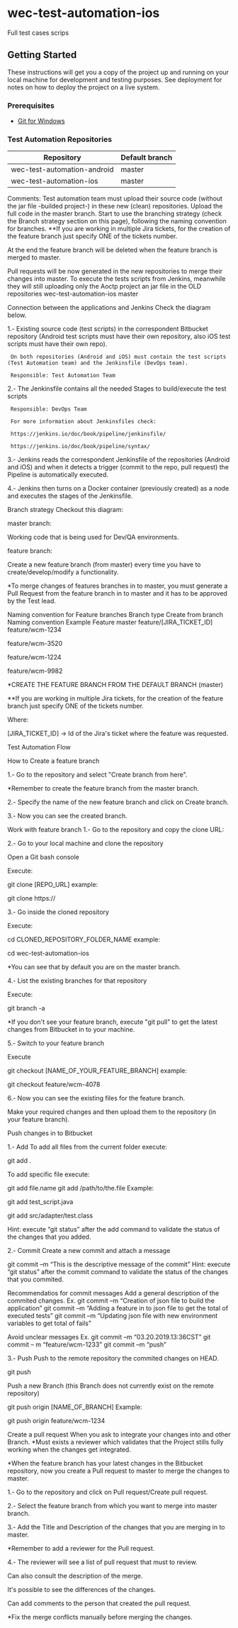 # wec-test-automation-ios

Full test cases scrips

## Getting Started

These instructions will get you a copy of the project up and running on your local machine for development and testing purposes. See deployment for notes on how to deploy the project on a live system.

### Prerequisites

* [Git for Windows](https://git-scm.com/download/win)


### Test Automation Repositories
    
| Repository  | Default branch |
| ------------- | ------------- |
| wec-test-automation-android | master |
| wec-test-automation-ios | master |

Comments:
Test automation team must upload their source code (without the jar file -builded project-) in these new (clean) repositories.
Upload the full code in the master branch.
Start to use the branching strategy (check the Branch strategy section on this page), following the naming convention for branches.
**If you are working in multiple Jira tickets, for the creation of the feature branch just specify ONE of the tickets number.

At the end the feature branch will be deleted when the feature branch is merged to master.

Pull requests will be now generated in the new repositories to merge their changes into master.
To execute the tests scripts from Jenkins, meanwhile they will still uploading only the Aoctp project an jar file in the OLD repositories
wec-test-automation-ios	master




Connection between the applications and Jenkins
Check the diagram below.



1.- Existing source code (test scripts) in the correspondent Bitbucket repository (Android test scripts must have their own repository, also iOS test scripts must have their own repo).

     On both repositories (Android and iOS) must contain the test scripts (Test Automation team) and the Jenkinsfile (DevOps team).

     Responsible: Test Automation Team



2.- The Jenkinsfile contains all the needed Stages to build/execute the test scripts 

     Responsible: DevOps Team

     For more information about Jenkinsfiles check: 

     https://jenkins.io/doc/book/pipeline/jenkinsfile/

     https://jenkins.io/doc/book/pipeline/syntax/



3.- Jenkins reads the correspondent Jenkinsfile of the repositories (Android and iOS) and when it detects a trigger (commit to the repo, pull request) the Pipeline is automatically executed.



4.- Jenkins then turns on a Docker container (previously created) as a node and executes the stages of the Jenkinsfile.







Branch strategy
Checkout this diagram:





master branch:

Working code that is being used for Dev/QA environments.



feature branch: 

Create a new feature branch (from master) every time you have to create/develop/modify a functionality.

*To merge changes of features branches in to master, you must generate a Pull Request from the feature branch in to master and it has to be approved by the Test lead.

Naming convention for Feature branches
Branch type
Create from branch
Naming convention
Example
Feature	master	feature/[JIRA_TICKET_ID]	
feature/wcm-1234

feature/wcm-3520

feature/wcm-1224

feature/wcm-9982

*CREATE THE FEATURE BRANCH FROM THE DEFAULT BRANCH (master)

**If you are working in multiple Jira tickets, for the creation of the feature branch just specify ONE of the tickets number.

Where:

[JIRA_TICKET_ID] → Id of the Jira's ticket where the feature was requested.



Test Automation Flow






How to
Create a feature branch


1.- Go to the repository and select "Create branch from here".

*Remember to create the feature branch from the master branch.





2.- Specify the name of the new feature branch and click on Create branch.



3.- Now you can see the created branch.





Work with feature branch
1.- Go to the repository and copy the clone URL:



2.- Go to your local machine and clone the repository

Open a Git bash console

Execute:

git clone [REPO_URL]
example:

git clone https://



3.- Go inside the cloned repository

Execute:

cd CLONED_REPOSITORY_FOLDER_NAME
example:

cd wec-test-automation-ios



*You can see that by default you are on the master branch.



4.- List the existing branches for that repository

Execute:

git branch -a


*If you don't see your feature branch, execute "git pull" to get the latest changes from Bitbucket in to your machine.



5.- Switch to your feature branch

Execute

git checkout [NAME_OF_YOUR_FEATURE_BRANCH]
example:

git checkout feature/wcm-4078 





6.- Now you can see the existing files for the feature branch.



Make your required changes and then upload them to the repository (in your feature branch).



Push changes in to Bitbucket


1.- Add
To add all files from the current folder execute:

git add .


To add specific file execute:

git add file.name
git add /path/to/the.file
Example:

git add test_script.java

git add src/adapter/test.class



Hint: execute “git status” after the add command to validate the status of the changes that you added.





2.-  Commit
Create a new commit and attach a message

git commit –m “This is the descriptive message of the commit”
Hint: execute “git status” after the commit command to validate the status of the changes that you commited.





Recommendatios for commit messages
Add a general description of the commited changes.
Ex.
git commit –m “Creation of json file to build the application”
git commit –m “Adding a feature in to json file to get the total of executed tests”
git commit –m “Updating json file with new environment variables to get total of fails”



Avoid unclear messages
Ex.
git commit –m “03.20.2019.13:36CST”
git commit – m “feature/wcm-1233”
git commit –m “push”



3.- Push
Push to the remote repository the commited changes on HEAD.

git push


Push a new Branch (this Branch does not currently exist on the remote repository)

git push origin [NAME_OF_BRANCH]
Example:

  git push origin feature/wcm-1234





Create a pull request 
When you ask to integrate your changes into and other Branch.
*Must exists a reviewer which validates that the Project stills fully working when the changes get integrated.

*When the feature branch has your latest changes in the Bitbucket repository, now you create a Pull request to master to merge the changes to master.



1.- Go to the repository and click on Pull request/Create pull request.





2.- Select the feature branch from which you want to merge into master branch.



3.- Add the Title and Description of the changes that you are merging in to master.

*Remember to add a reviewer for the Pull request.





4.- The reviewer will see a list of pull request that must to review.

Can also consult the description of the merge.





It's possible to see the differences of the changes.





Can add comments to the person that created the pull request.





*Fix the merge conflicts manually before merging the changes.

